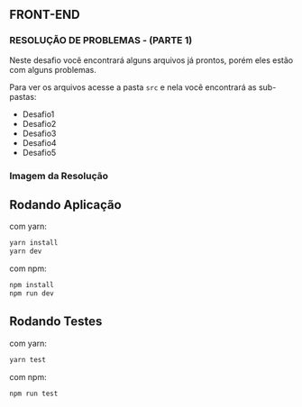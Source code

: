 ## FRONT-END


### RESOLUÇÃO DE PROBLEMAS - (PARTE 1)
Neste desafio você encontrará alguns arquivos já prontos, porém eles estão com alguns problemas.

Para ver os arquivos acesse a pasta `src` e nela você encontrará as sub-pastas:

- Desafio1
- Desafio2
- Desafio3
- Desafio4
- Desafio5

### Imagem da Resolução 

## Rodando Aplicação
com yarn:
```BASH
yarn install
yarn dev
```
com npm:
```BASH
npm install
npm run dev
```
## Rodando Testes
com yarn:
```BASH
yarn test
```
com npm:
```BASH
npm run test
```
